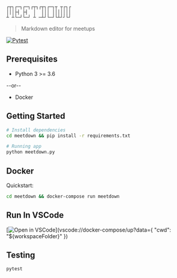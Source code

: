 ```
┌┬┐┌─┐┌─┐┌┬┐┌┬┐┌─┐┬ ┬┌┐┌
│││├┤ ├┤  │  │││ │││││││
┴ ┴└─┘└─┘ ┴ ─┴┘└─┘└┴┘┘└┘
```
> Markdown editor for meetups

[![Pytest](https://github.com/frontdesk/meetdown/actions/workflows/pytest.yml/badge.svg)](https://github.com/frontdesk/meetdown/actions/workflows/pytest.yml)

## Prerequisites

* Python 3 >= 3.6

--or--  

* Docker

## Getting Started

```bash
# Install dependencies
cd meetdown && pip install -r requirements.txt

# Running app
python meetdown.py
```

## Docker

Quickstart:
```bash
cd meetdown && docker-compose run meetdown

```

## Run In VSCode

[![Open in VSCode](https://img.shields.io/badge/run%20with-docker-blue.svg)](vscode://docker-compose/up?data={ "cwd": "${workspaceFolder}" })

## Testing

```bash
pytest
```
